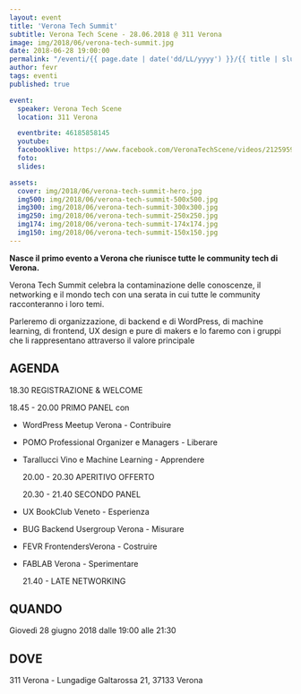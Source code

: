 ```yaml
---
layout: event
title: 'Verona Tech Summit'
subtitle: Verona Tech Scene - 28.06.2018 @ 311 Verona
image: img/2018/06/verona-tech-summit.jpg
date: 2018-06-28 19:00:00
permalink: "/eventi/{{ page.date | date('dd/LL/yyyy') }}/{{ title | slug }}/index.html"
author: fevr
tags: eventi
published: true

event:
  speaker: Verona Tech Scene
  location: 311 Verona

  eventbrite: 46185858145
  youtube:
  facebooklive: https://www.facebook.com/VeronaTechScene/videos/2125959077423863/
  foto:
  slides:

assets:
  cover: img/2018/06/verona-tech-summit-hero.jpg
  img500: img/2018/06/verona-tech-summit-500x500.jpg
  img300: img/2018/06/verona-tech-summit-300x300.jpg
  img250: img/2018/06/verona-tech-summit-250x250.jpg
  img174: img/2018/06/verona-tech-summit-174x174.jpg
  img150: img/2018/06/verona-tech-summit-150x150.jpg
---
```


**Nasce il primo evento a Verona che riunisce tutte le community tech di Verona.**

Verona Tech Summit celebra la contaminazione delle conoscenze, il networking e il mondo tech con una serata in cui tutte le community racconteranno i loro temi.

Parleremo di organizzazione, di backend e di WordPress, di machine learning, di frontend, UX design e pure di makers e lo faremo con i gruppi che li rappresentano attraverso il valore principale

## AGENDA

18.30 REGISTRAZIONE & WELCOME

18.45 - 20.00 PRIMO PANEL con

- WordPress Meetup Verona - Contribuire
- POMO Professional Organizer e Managers - Liberare
- Tarallucci Vino e Machine Learning - Apprendere

  20.00 - 20.30 APERITIVO OFFERTO

  20.30 - 21.40 SECONDO PANEL

- UX BookClub Veneto - Esperienza
- BUG Backend Usergroup Verona - Misurare
- FEVR FrontendersVerona - Costruire
- FABLAB Verona - Sperimentare

  21.40 - LATE NETWORKING

## QUANDO

Giovedì 28 giugno 2018 dalle 19:00 alle 21:30

## DOVE

311 Verona - Lungadige Galtarossa 21, 37133 Verona
